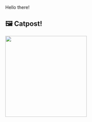 Hello there!



## 🖼️ Catpost!

<sub>
    <img src="https://cdn2.thecatapi.com/images/bd9ig25Yx.jpg" height="256">
</sub>

